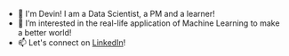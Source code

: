 - 👋 I'm Devin! I am a Data Scientist, a PM and a learner!
- 👀 I’m interested in the real-life application of Machine Learning to make a better world! 
- 📫 Let's connect on [LinkedIn](https://www.linkedin.com/in/difangu/)!

